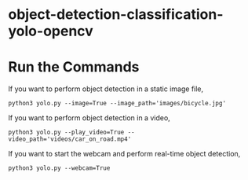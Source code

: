 # object-detection-classification-yolo-opencv

 # Run the  Commands
If you want to perform object detection in a static image file,
```
python3 yolo.py --image=True --image_path='images/bicycle.jpg'
```

If you want to perform object detection in a video,
```
python3 yolo.py --play_video=True --video_path='videos/car_on_road.mp4'
```

If you want to start the webcam and perform real-time object detection,
```
python3 yolo.py --webcam=True


